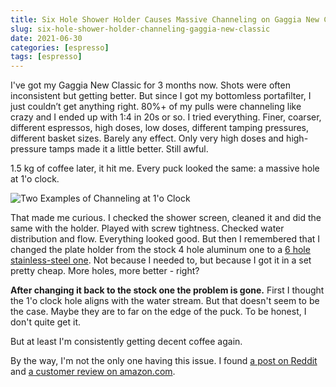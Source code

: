 ```yaml
---
title: Six Hole Shower Holder Causes Massive Channeling on Gaggia New Classic
slug: six-hole-shower-holder-channeling-gaggia-new-classic
date: 2021-06-30
categories: [espresso]
tags: [espresso]
---
```


I've got my Gaggia New Classic for 3 months now.
Shots were often inconsistent but getting better.
But since I got my bottomless portafilter, I just couldn’t get anything right.
80%+ of my pulls were channeling like crazy and I ended up with 1:4 in 20s or so.
I tried everything.
Finer, coarser, different espressos, high doses, low doses, different tamping pressures, different basket sizes.
Barely any effect.
Only very high doses and high-pressure tamps made it a little better.
Still awful.

1.5 kg of coffee later, it hit me.
Every puck looked the same: a massive hole at 1'o clock.

![Two Examples of Channeling at 1'o Clock](channeling.jpeg)

That made me curious.
I checked the shower screen, cleaned it and did the same with the holder.
Played with screw tightness.
Checked water distribution and flow.
Everything looked good.
But then I remembered that I changed the plate holder from the stock 4 hole aluminum one to a [6 hole stainless-steel one](https://www.verybarista.com/collections/frontpage/products/custom-stainless-steel-tune-up-kit-for-gaggia-shower-holder-ims-precision-basket-cafelat-gasket-screws).
Not because I needed to, but because I got it in a set pretty cheap.
More holes, more better - right?

**After changing it back to the stock one the problem is gone.**
First I thought the 1'o clock hole aligns with the water stream.
But that doesn't seem to be the case. Maybe they are to far on the edge of the puck.
To be honest, I don't quite get it.

But at least I'm consistently getting decent coffee again.

By the way, I'm not the only one having this issue.
I found [a post on Reddit](https://www.reddit.com/r/espresso/comments/ba0err/if_you_upgraded_to_the_brass_grouphead_on_your/) and [a customer review on amazon.com](https://www.amazon.com/gp/customer-reviews/R3EQ1N97FGMU2K?ASIN=B08WNS69NF).
